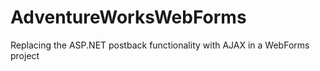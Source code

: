 # AdventureWorksWebForms
Replacing the ASP.NET postback functionality with AJAX in a WebForms project
